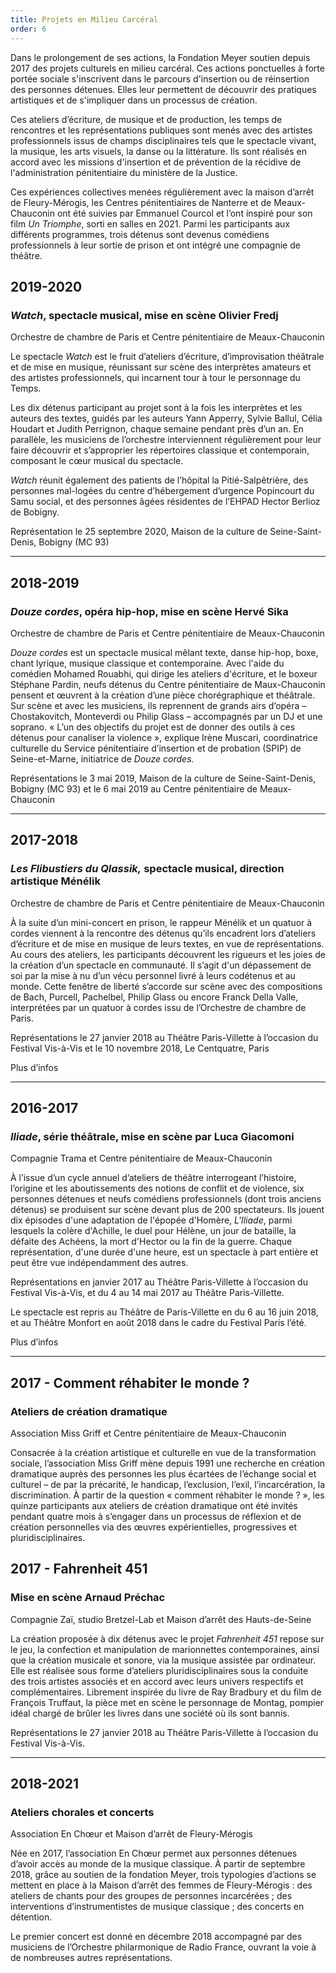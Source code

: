 ```yaml
---
title: Projets en Milieu Carcéral
order: 6
---
```


Dans le prolongement de ses actions, la Fondation Meyer soutien depuis 2017 des projets culturels en milieu carcéral. Ces actions ponctuelles à forte portée sociale s'inscrivent dans le parcours d'insertion ou de réinsertion des personnes détenues. Elles leur permettent de découvrir des pratiques artistiques et de s'impliquer dans un processus de création.

Ces ateliers d’écriture, de musique et de production, les temps de rencontres et les représentations publiques sont menés avec des artistes professionnels issus de champs disciplinaires tels que le spectacle vivant, la musique, les arts visuels, la danse ou la littérature. Ils sont réalisés en accord avec les missions d'insertion et de prévention de la récidive de l'administration pénitentiaire du ministère de la Justice.

Ces expériences collectives menées régulièrement avec la maison d’arrêt de Fleury-Mérogis, les Centres pénitentiaires de Nanterre et de Meaux-Chauconin ont été suivies par Emmanuel Courcol et l’ont inspiré pour son film *Un Triomphe*, sorti en salles en 2021. Parmi les participants aux différents programmes, trois détenus sont devenus comédiens professionnels à leur sortie de prison et ont intégré une compagnie de théâtre.

## 2019-2020

### *Watch*, spectacle musical, mise en scène Olivier Fredj

Orchestre de chambre de Paris et Centre pénitentiaire de Meaux-Chauconin

Le spectacle *Watch* est le fruit d’ateliers d’écriture, d’improvisation théâtrale et de mise en musique, réunissant sur scène des interprètes amateurs et des artistes professionnels, qui incarnent tour à tour le personnage du Temps.

Les dix détenus participant au projet sont à la fois les interprètes et les auteurs des textes, guidés par les auteurs Yann Apperry, Sylvie Ballul, Célia Houdart et Judith Perrignon, chaque semaine pendant près d’un an. En parallèle, les musiciens de l’orchestre interviennent régulièrement pour leur faire découvrir et s’approprier les répertoires classique et contemporain, composant le cœur musical du spectacle.

*Watch* réunit également des patients de l’hôpital la Pitié-Salpêtrière, des personnes mal-logées du centre d’hébergement d’urgence Popincourt du Samu social, et des personnes âgées résidentes de l’EHPAD Hector Berlioz de Bobigny.

Représentation le 25 septembre 2020, Maison de la culture de Seine-Saint-Denis, Bobigny (MC 93)

---

## 2018-2019

### *Douze cordes*, opéra hip-hop, mise en scène Hervé Sika

Orchestre de chambre de Paris et Centre pénitentiaire de Meaux-Chauconin

*Douze cordes* est un spectacle musical mêlant texte, danse hip-hop, boxe, chant lyrique, musique classique et contemporaine. Avec l'aide du comédien Mohamed Rouabhi, qui dirige les ateliers d'écriture, et le boxeur Stéphane Pardin, neufs détenus du Centre pénitentiaire de Maux-Chauconin pensent et œuvrent à la création d’une pièce chorégraphique et théâtrale. Sur scène et avec les musiciens, ils reprennent de grands airs d’opéra – Chostakovitch, Monteverdi ou Philip Glass – accompagnés par un DJ et une soprano. « L’un des objectifs du projet est de donner des outils à ces détenus pour canaliser la violence », explique Irène Muscari, coordinatrice culturelle du Service pénitentiaire d’insertion et de probation (SPIP) de Seine-et-Marne, initiatrice de *Douze cordes.*

Représentations le 3 mai 2019, Maison de la culture de Seine-Saint-Denis, Bobigny (MC 93) et le 6 mai 2019 au Centre pénitentiaire de Meaux-Chauconin

---

## 2017-2018

### *Les Flibustiers du Qlassik,* spectacle musical, direction artistique Ménélik

Orchestre de chambre de Paris et Centre pénitentiaire de Meaux-Chauconin

À la suite d’un mini-concert en prison, le rappeur Ménélik et un quatuor à cordes viennent à la rencontre des détenus qu’ils encadrent lors d’ateliers d’écriture et de mise en musique de leurs textes, en vue de représentations. Au cours des ateliers, les participants découvrent les rigueurs et les joies de la création d’un spectacle en communauté. Il s’agit d'un dépassement de soi par la mise à nu d’un vécu personnel livré à leurs codétenus et au monde. Cette fenêtre de liberté s’accorde sur scène avec des compositions de Bach, Purcell, Pachelbel, Philip Glass ou encore Franck Della Valle, interprétées par un quatuor à cordes issu de l’Orchestre de chambre de Paris.

Représentations le 27 janvier 2018 au Théâtre Paris-Villette à l’occasion du Festival Vis-à-Vis et le 10 novembre 2018, Le Centquatre, Paris

Plus d’infos [](https://www.youtube.com/watch?v=1KzP0Dc3YOY&feature=emb_imp_woyt)

---

## 2016-2017

### *Iliade*, série théâtrale, mise en scène par Luca Giacomoni

Compagnie Trama et Centre pénitentiaire de Meaux-Chauconin

À l’issue d’un cycle annuel d’ateliers de théâtre interrogeant l’histoire, l’origine et les aboutissements des notions de conflit et de violence, six personnes détenues et neufs comédiens professionnels (dont trois anciens détenus) se produisent sur scène devant plus de 200 spectateurs. Ils jouent dix épisodes d'une adaptation de l'épopée d'Homère, *L'Iliade*, parmi lesquels la colère d'Achille, le duel pour Hélène, un jour de bataille, la défaite des Achéens, la mort d'Hector ou la fin de la guerre. Chaque représentation, d'une durée d'une heure, est un spectacle à part entière et peut être vue indépendamment des autres.

Représentations en janvier 2017 au Théâtre Paris-Villette à l’occasion du Festival Vis-à-Vis, et du 4 au 14 mai 2017 au Théâtre Paris-Villette.

Le spectacle est repris au Théâtre de Paris-Villette en du 6 au 16 juin 2018, et au Théâtre Monfort en août 2018 dans le cadre du Festival Paris l’été.

Plus d’infos [](https://vimeo.com/270505779?login=true#_=_)

---

## 2017 - Comment réhabiter le monde ?
### Ateliers de création dramatique
Association Miss Griff et Centre pénitentiaire de Meaux-Chauconin

Consacrée à la création artistique et culturelle en vue de la transformation sociale, l’association Miss Griff mène depuis 1991 une recherche en création dramatique auprès des personnes les plus écartées de l’échange social et culturel – de par la précarité, le handicap, l’exclusion, l’exil, l’incarcération, la discrimination. À partir de la question « comment réhabiter le monde ? », les quinze participants aux ateliers de création dramatique ont été invités pendant quatre mois à s’engager dans un processus de réflexion et de création personnelles via des œuvres expérientielles, progressives et pluridisciplinaires.

## 2017 - Fahrenheit 451
### Mise en scène Arnaud Préchac
Compagnie Zaï, studio Bretzel-Lab et Maison d’arrêt des Hauts-de-Seine

La création proposée à dix détenus avec le projet *Fahrenheit 451* repose sur le jeu, la confection et manipulation de marionnettes contemporaines, ainsi que la création musicale et sonore, via la musique assistée par ordinateur. Elle est réalisée sous forme d’ateliers pluridisciplinaires sous la conduite des trois artistes associés et en accord avec leurs univers respectifs et complémentaires. Librement inspirée du livre de Ray Bradbury et du film de François Truffaut, la pièce met en scène le personnage de Montag, pompier idéal chargé de brûler les livres dans une société où ils sont bannis.

Représentations le 27 janvier 2018 au Théâtre Paris-Villette à l’occasion du Festival Vis-à-Vis.

---
## 2018-2021

### Ateliers chorales et concerts
Association En Chœur et Maison d’arrêt de Fleury-Mérogis


Née en 2017, l’association En Chœur permet aux personnes détenues d’avoir accès au monde de la musique classique. À partir de septembre 2018, grâce au soutien de la fondation Meyer, trois typologies d’actions se mettent en place à la Maison d’arrêt des femmes de Fleury-Mérogis : des ateliers de chants pour des groupes de personnes incarcérées ; des interventions d’instrumentistes de musique classique ; des concerts en détention.

Le premier concert est donné en décembre 2018 accompagné par des musiciens de l’Orchestre philarmonique de Radio France, ouvrant la voie à de nombreuses autres représentations.

